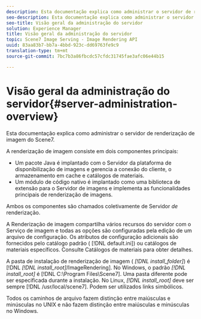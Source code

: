 ```yaml
---
description: Esta documentação explica como administrar o servidor de renderização de imagem do Scene7.
seo-description: Esta documentação explica como administrar o servidor de renderização de imagem do Scene7.
seo-title: Visão geral da administração do servidor
solution: Experience Manager
title: Visão geral da administração do servidor
topic: Scene7 Image Serving - Image Rendering API
uuid: 83aa83b7-bb7a-4bbd-923c-dd69763fe9c9
translation-type: tm+mt
source-git-commit: 7bc7b3a86fbcdc57cfdc31745fae3afc06e44b15

---
```



# Visão geral da administração do servidor{#server-administration-overview}

Esta documentação explica como administrar o servidor de renderização de imagem do Scene7.

A renderização de imagem consiste em dois componentes principais:

* Um pacote Java é implantado com o Servidor da plataforma de disponibilização de imagens e gerencia a conexão do cliente, o armazenamento em cache e catálogos de materiais.
* Um módulo de código nativo é implantado como uma biblioteca de extensão para o Servidor de imagens e implementa as funcionalidades principais de renderização de imagens.

Ambos os componentes são chamados coletivamente de Servidor *de* renderização.

A Renderização de imagem compartilha vários recursos do servidor com o Serviço de imagem e todas as opções são configuradas pela edição de um arquivo de configuração. Os atributos de configuração adicionais são fornecidos pelo catálogo padrão ( [!DNL default.ini]) ou catálogos de materiais específicos. Consulte Catálogos de materiais para obter detalhes.

A pasta de instalação de renderização de imagem ( *[!DNL install_folder]*) é [!DNL *[!DNL install_root]*/ImageRendering]. No Windows, o padrão *[!DNL install_root]* é [!DNL C:\Program Files\Scene7]. Uma pasta diferente pode ser especificada durante a instalação. No Linux, *[!DNL install_root]* deve ser sempre [!DNL /usr/local/scene7]. Podem ser utilizados links simbólicos.

Todos os caminhos de arquivo fazem distinção entre maiúsculas e minúsculas no UNIX e não fazem distinção entre maiúsculas e minúsculas no Windows.
